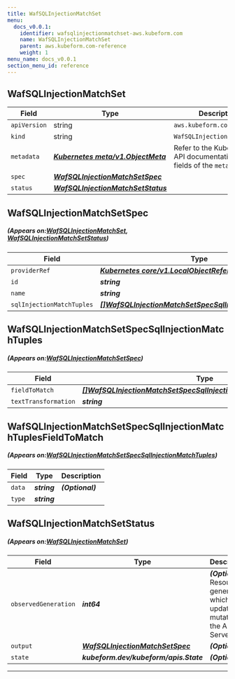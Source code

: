 ```yaml
---
title: WafSQLInjectionMatchSet
menu:
  docs_v0.0.1:
    identifier: wafsqlinjectionmatchset-aws.kubeform.com
    name: WafSQLInjectionMatchSet
    parent: aws.kubeform.com-reference
    weight: 1
menu_name: docs_v0.0.1
section_menu_id: reference
---
```


## WafSQLInjectionMatchSet
| Field | Type | Description |
| ------ | ----- | ----------- |
| `apiVersion` | string | `aws.kubeform.com/v1alpha1` |
|    `kind` | string | `WafSQLInjectionMatchSet` |
| `metadata` | ***[Kubernetes meta/v1.ObjectMeta](https://kubernetes.io/docs/reference/generated/kubernetes-api/v1.13/#objectmeta-v1-meta)***|Refer to the Kubernetes API documentation for the fields of the `metadata` field.|
| `spec` | ***[WafSQLInjectionMatchSetSpec](#WafSQLInjectionMatchSetSpec)***||
| `status` | ***[WafSQLInjectionMatchSetStatus](#WafSQLInjectionMatchSetStatus)***||
## WafSQLInjectionMatchSetSpec
##### (Appears on:[WafSQLInjectionMatchSet](#WafSQLInjectionMatchSet), [WafSQLInjectionMatchSetStatus](#WafSQLInjectionMatchSetStatus))
| Field | Type | Description |
| ------ | ----- | ----------- |
| `providerRef` | ***[Kubernetes core/v1.LocalObjectReference](https://kubernetes.io/docs/reference/generated/kubernetes-api/v1.13/#localobjectreference-v1-core)***||
| `id` | ***string***||
| `name` | ***string***||
| `sqlInjectionMatchTuples` | ***[[]WafSQLInjectionMatchSetSpecSqlInjectionMatchTuples](#WafSQLInjectionMatchSetSpecSqlInjectionMatchTuples)***| ***(Optional)*** |
## WafSQLInjectionMatchSetSpecSqlInjectionMatchTuples
##### (Appears on:[WafSQLInjectionMatchSetSpec](#WafSQLInjectionMatchSetSpec))
| Field | Type | Description |
| ------ | ----- | ----------- |
| `fieldToMatch` | ***[[]WafSQLInjectionMatchSetSpecSqlInjectionMatchTuplesFieldToMatch](#WafSQLInjectionMatchSetSpecSqlInjectionMatchTuplesFieldToMatch)***||
| `textTransformation` | ***string***||
## WafSQLInjectionMatchSetSpecSqlInjectionMatchTuplesFieldToMatch
##### (Appears on:[WafSQLInjectionMatchSetSpecSqlInjectionMatchTuples](#WafSQLInjectionMatchSetSpecSqlInjectionMatchTuples))
| Field | Type | Description |
| ------ | ----- | ----------- |
| `data` | ***string***| ***(Optional)*** |
| `type` | ***string***||
## WafSQLInjectionMatchSetStatus
##### (Appears on:[WafSQLInjectionMatchSet](#WafSQLInjectionMatchSet))
| Field | Type | Description |
| ------ | ----- | ----------- |
| `observedGeneration` | ***int64***| ***(Optional)*** Resource generation, which is updated on mutation by the API Server.|
| `output` | ***[WafSQLInjectionMatchSetSpec](#WafSQLInjectionMatchSetSpec)***| ***(Optional)*** |
| `state` | ***kubeform.dev/kubeform/apis.State***| ***(Optional)*** |
---
